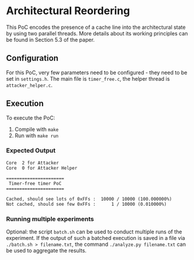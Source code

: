 # Architectural Reordering

This PoC encodes the presence of a cache line into the architectural state by using two parallel threads.
More details about its working principles can be found in Section 5.3 of the paper.

## Configuration

For this PoC, very few parameters need to be configured - they need to be set in `settings.h`.
The main file is `timer_free.c`, the helper thread is `attacker_helper.c`.

## Execution

To execute the PoC:

1. Compile with `make`
2. Run with `make run`

### Expected Output
```
Core  2 for Attacker
Core  0 for Attacker Helper

======================
 Timer-free timer PoC
======================

Cached, should see lots of 0xFFs : 	10000 / 10000 (100.000000%)
Not cached, should see few 0xFFs : 	    1 / 10000 (0.010000%)
```

### Running multiple experiments
Optional: the script `batch.sh` can be used to conduct multiple runs of the experiment.
If the output of such a batched execution is saved in a file via `./batch.sh > filename.txt`, the command `./analyze.py filename.txt` can be used to aggregate the results.